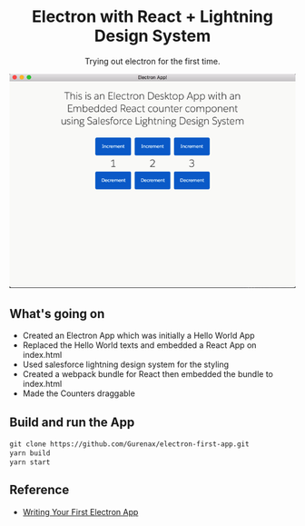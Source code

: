 <h1 align="center">Electron with React + Lightning Design System</h1>
<p align="center">Trying out electron for the first time.</p>
<p align="center">
  <img src= "/docs/images/screenshot.png" />
</p>


## What's going on
- Created an Electron App which was initially a Hello World App
- Replaced the Hello World texts and embedded a React App on index.html
- Used salesforce lightning design system for the styling
- Created a webpack bundle for React then embedded the bundle to index.html
- Made the Counters draggable

## Build and run the App
```
git clone https://github.com/Gurenax/electron-first-app.git
yarn build
yarn start
```

## Reference
- [Writing Your First Electron App](https://electronjs.org/docs/tutorial/first-app)
